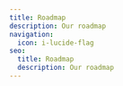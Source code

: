 ```yaml
---
title: Roadmap
description: Our roadmap
navigation:
  icon: i-lucide-flag
seo:
  title: Roadmap
  description: Our roadmap
---
```


